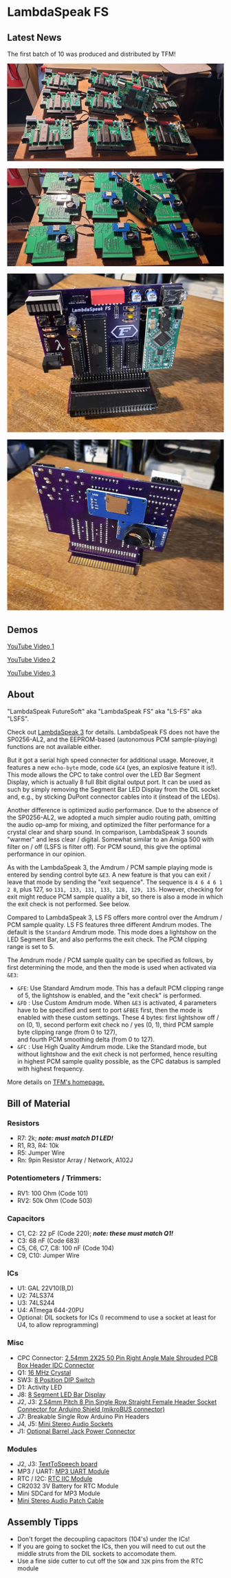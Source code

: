 # LambdaSpeak FS

## Latest News 

The first batch of 10 was produced and distributed by TFM! 

![LS FS Batch Front](images/batch1-front.jpg) 

![LS FS Batch Back](images/batch1-back.jpg) 

![LS FS Front](images/ls-fs-1.jpg) 

![LS FS Back](images/ls-fs-2.jpg) 

## Demos 

[YouTube Video 1](https://youtu.be/KedbNqoHSpE)

[YouTube Video 2](https://youtu.be/ffm2ckMMNg4)

[YouTube Video 3](https://youtu.be/5-QFHwXAVIw)


## About

"LambdaSpeak FutureSoft" aka "LambdaSpeak FS" aka "LS-FS" aka "LSFS". 

Check out [LambdaSpeak
3](https://github.com/lambdamikel/LambdaSpeak3) for
details. LambdaSpeak FS does not have the SP0256-AL2, and the
EEPROM-based (autonomous PCM sample-playing) functions are not
available either. 

But it got a serial high speed connecter for additional usage.
Moreover, it features a new `echo-byte` mode, code `&C4` (yes, an
explosive feature it is!). This mode allows the CPC to take control
over the LED Bar Segment Display, which is actually 8 full 8bit
digital output port. It can be used as such by simply removing the
Segment Bar LED Display from the DIL socket and, e.g., by sticking
DuPont connector cables into it (instead of the LEDs). 

Another difference is optimized audio performance. Due to the absence
of the SP0256-AL2, we adopted a much simpler audio routing path,
omitting the audio op-amp for mixing, and optimized the filter
performance for a crystal clear and sharp sound. In comparison,
LambdaSpeak 3 sounds "warmer" and less clear / digital. Somewhat
similar to an Amiga 500 with filter on / off (LSFS is filter off).
For PCM sound, this give the optimal performance in our opinion. 

As with the LambdaSpeak 3, the Amdrum / PCM sample playing mode is
entered by sending control byte `&E3`. A new feature is that you can
exit / leave that mode by sending the "exit sequence".  The sequence
is `4 6 4 6 1 2 8`, plus 127, so `131, 133, 131, 133, 128, 129, 135`.
However, checking for exit might reduce PCM sample quality a bit, so
there is also a mode in which the exit check is not performed. See
below.

Compared to LambdaSpeak 3, LS FS offers more control over the Amdrum /
PCM sample quality. LS FS features three different Amdrum modes. The
default is the `Standard` Amdrum mode.  This mode does a lightshow on
the LED Segment Bar, and also performs the exit check. The PCM
clipping range is set to 5.

The Amdrum mode / PCM sample quality can be specified as follows, 
by first determining the mode, and then the mode is used 
when activated via `&E3`: 

- `&FE`: Use Standard Amdrum mode. This
has a default PCM clipping range of 5, the lightshow is 
enabled, and the "exit check" is performed. 
- `&FD` : Use Custom Amdrum mode. When `&E3` is activated, 4 parameters have to
be specified and sent to port `&FBEE` first, then the mode is
enabled with these custom settings. These 4 bytes: first lightshow off / on (0, 1), 
second perform exit check no / yes (0, 1),  third PCM sample byte clipping range (from 0 to 127),  
and fourth PCM smoothing delta (from 0 to 127). 
- `&FC` : Use High Quality Amdrum mode. Like the Standard mode, but without lightshow and 
the exit check is not performed, hence resulting in highest PCM sample quality possible, 
as the CPC databus is sampled with highest frequency. 

More details on [TFM's homepage.](http://futureos.cpc-live.com/) 

## Bill of Material

### Resistors 

- R7: 2k; ***note: must match D1 LED!*** 
- R1, R3, R4: 10k 
- R5: Jumper Wire 
- Rn: 9pin Resistor Array / Network, A102J

### Potentiometers / Trimmers: 

- RV1: 100 Ohm (Code 101) 
- RV2:  50k Ohm (Code 503) 

### Capacitors

- C1, C2: 22 pF (Code 220); ***note: these must match Q1!*** 
- C3: 68 nF (Code 683) 
- C5, C6, C7, C8: 100 nF (Code 104) 
- C9, C10: Jumper Wire 

### ICs 

- U1: GAL 22V10(B,D) 
- U2: 74LS374 
- U3: 74LS244 
- U4: ATmega 644-20PU
- Optional: DIL sockets for ICs (I recommend to use a socket at least for U4, to allow reprogramming) 

### Misc 

- CPC Connector: [2.54mm 2X25 50 Pin Right Angle Male Shrouded PCB Box Header IDC Connector](https://www.amazon.com/Madahu-Connectors-2-54mm-Shrouded-Connector/dp/B07XRH56QY) 
- Q1: [16 MHz Crystal](https://www.amazon.com/uxcell-Crystal-Oscillators-Resonators-Replacements/dp/B07Y7DVFCW/)
- SW3: [8 Position DIP Switch](https://www.amazon.com/Yohii-2-54mm-Positions-Double-Assorted/dp/B07DSBX4BK/) 
- D1: Activity LED 
- J8: [8 Segment LED Bar Display](https://www.amazon.com/Display-Segment-Graphics-Bar-Graph-8segmentos/dp/B07SMX1ZXX/)
- J2, J3: [2.54mm Pitch 8 Pin Single Row Straight Female Header Socket Connector for Arduino Shield (mikroBUS connector)](https://www.amazon.com/Comidox-2-54mm-Straight-Connector-Arduino/dp/B07J5B9LT5/)
- J7: Breakable Single Row Arduino Pin Headers 
- J4, J5: [Mini Stereo Audio Sockets](https://www.amazon.com/uxcell-Plastic-Stereo-Socket-Connector/dp/B00GLQAF7A/) 
- J1: [Optional Barrel Jack Power Connector](https://www.amazon.com/110PCS-2-1mm-Barrel-Type-Sockets-DC-005/dp/B073LF3FQK/)

### Modules 

- J2, J3: [TextToSpeech board](https://www.mikroe.com/text-to-speech-click) 
- MP3 / UART: [MP3 UART Module](https://www.amazon.com/Aideepen-YX5300-Control-Serial-Arduino/dp/B01JCI23JG) 
- RTC / I2C: [RTC IIC Module](https://www.amazon.com/Diymore-AT24C32-Arduino-Without-Battery/dp/B01IXXACD0)
- CR2032 3V Battery for RTC Module
- Mini SDCard for MP3 Module
- [Mini Stereo Audio Patch Cable](https://www.amazon.com/Tripp-Lite-P312-001-2RA-3-5mm-Stereo/dp/B00M5FKEUE/)


## Assembly Tipps 

- Don't forget the decoupling capacitors (104's) under the ICs! 
- If you are going to socket the ICs, then you will need to cut out the middle
struts from the DIL sockets to accomodate them.
- Use a fine side cutter to cut off the `SQW` and `32K` pins from the RTC module 